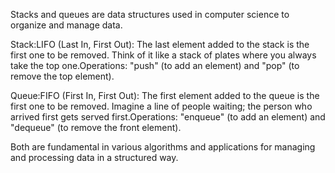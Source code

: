 Stacks and queues are data structures used in computer science to organize and manage data.

Stack:LIFO (Last In, First Out): The last element added to the stack is the first one to be removed. Think of it like a stack of plates where you always take the top one.Operations: "push" (to add an element) and "pop" (to remove the top element).

Queue:FIFO (First In, First Out): The first element added to the queue is the first one to be removed. Imagine a line of people waiting; the person who arrived first gets served first.Operations: "enqueue" (to add an element) and "dequeue" (to remove the front element).

Both are fundamental in various algorithms and applications for managing and processing data in a structured way.
